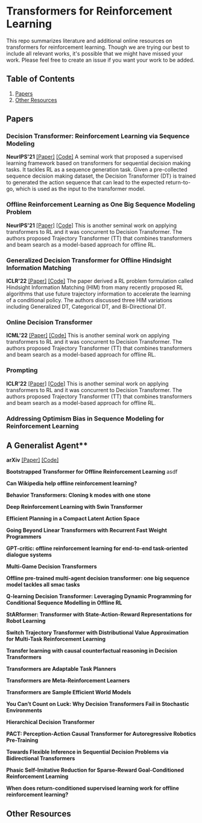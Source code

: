 # Transformers for Reinforcement Learning

This repo summarizes literature and additional online resources on transformers for reinforcement learning. Though we are trying our best to include all relevant works, it's possible that we might have missed your work. Please feel free to create an issue if you want your work to be added.

## Table of Contents
1. [Papers](#Papers)
2. [Other Resources](#Other-resources)

## Papers

### Decision Transformer: Reinforcement Learning via Sequence Modeling

**NeurIPS'21** [[Paper]](https://arxiv.org/abs/2106.01345) [[Code]](https://github.com/kzl/decision-transformer)
A seminal work that proposed a supervised learning framework based on transformers for sequential decision making tasks. It tackles RL as a sequence generation task. Given a pre-collected sequence decision making dataset, the Decision Transformer (DT) is trained to generated the action sequence that can lead to the expected return-to-go, which is used as the input to the transformer model.

### Offline Reinforcement Learning as One Big Sequence Modeling Problem

**NeurIPS'21** [[Paper]](https://arxiv.org/abs/2106.02039) [[Code]](https://github.com/JannerM/trajectory-transformer)
This is another seminal work on applying transformers to RL and it was concurrent to Decision Transformer. The authors proposed Trajectory Transformer (TT) that combines transformers and beam search as a model-based approach for offline RL.

### Generalized Decision Transformer for Offline Hindsight Information Matching

**ICLR'22** [[Paper]](https://arxiv.org/abs/2111.10364) [[Code]](https://github.com/frt03/generalized_dt)
The paper derived a RL problem formulation called Hindsight Information Matching (HIM) from many recently proposed RL algorithms that use future trajectory information to accelerate the learning of a conditional policy. The authors discussed three HIM variations including Generalized DT, Categorical DT, and Bi-Directional DT.

### Online Decision Transformer

**ICML'22** [[Paper]](https://arxiv.org/abs/2202.05607) [[Code]](https://github.com/frt03/generalized_dt)
This is another seminal work on applying transformers to RL and it was concurrent to Decision Transformer. The authors proposed Trajectory Transformer (TT) that combines transformers and beam search as a model-based approach for offline RL.


### Prompting

**ICLR'22** [[Paper]](https://arxiv.org/abs/2111.10364) [[Code]](https://github.com/frt03/generalized_dt)
This is another seminal work on applying transformers to RL and it was concurrent to Decision Transformer. The authors proposed Trajectory Transformer (TT) that combines transformers and beam search as a model-based approach for offline RL.

### Addressing Optimism Bias in Sequence Modeling for Reinforcement Learning



## A Generalist Agent**
**arXiv** [[Paper]](https://arxiv.org/abs/2111.10364) [[Code]](https://github.com/frt03/generalized_dt)

**Bootstrapped Transformer for Offline Reinforcement Learning**
asdf

**Can Wikipedia help offline reinforcement learning?**

**Behavior Transformers: Cloning k modes with one stone**

**Deep Reinforcement Learning with Swin Transformer**

**Efficient Planning in a Compact Latent Action Space**

**Going Beyond Linear Transformers with Recurrent Fast Weight Programmers**

**GPT-critic: offline reinforcement learning for end-to-end task-oriented dialogue systems**

**Multi-Game Decision Transformers**

**Offline pre-trained multi-agent decision transformer: one big sequence model tackles all smac tasks**

**Q-learning Decision Transformer: Leveraging Dynamic Programming for Conditional Sequence Modelling in Offline RL**

**StARformer: Transformer with State-Action-Reward Representations for Robot Learning**

**Switch Trajectory Transformer with Distributional Value Approximation for Multi-Task Reinforcement Learning**

**Transfer learning with causal counterfactual reasoning in Decision Transformers**

**Transformers are Adaptable Task Planners**

**Transformers are Meta-Reinforcement Learners**

**Transformers are Sample Efficient World Models**

**You Can’t Count on Luck: Why Decision Transformers Fail in Stochastic Environments**

**Hierarchical Decision Transformer**

**PACT: Perception-Action Causal Transformer for Autoregressive Robotics Pre-Training**

**Towards Flexible Inference in Sequential Decision Problems via Bidirectional Transformers**

**Phasic Self-Imitative Reduction for Sparse-Reward Goal-Conditioned Reinforcement Learning**

**When does return-conditioned supervised learning work for offline reinforcement learning?**

## Other Resources